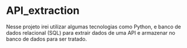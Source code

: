 # API_extraction
Nesse projeto irei utilizar algumas tecnologias como Python, e banco de dados relacional (SQL) para extrair dados de uma API e armazenar no banco de dados para ser tratado.
